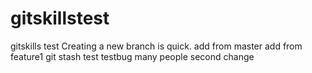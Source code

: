 # gitskillstest
gitskills test
Creating a new branch is quick.
add from master
add from feature1
git stash test
testbug	
many people second change
